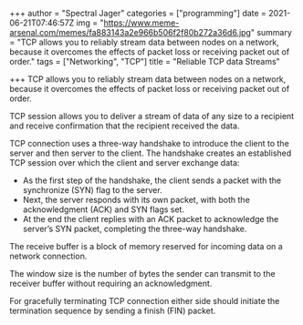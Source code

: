 +++
author = "Spectral Jager"
categories = ["programming"]
date = 2021-06-21T07:46:57Z
img = "https://www.meme-arsenal.com/memes/fa883143a2e966b506f2f80b272a36d6.jpg"
summary = "TCP allows you to reliably stream data between nodes on a network, because it overcomes the effects of packet loss or receiving packet out of order."
tags = ["Networking", "TCP"]
title = "Reliable TCP data Streams"

+++
TCP allows you to reliably stream data between nodes on a network, because it overcomes the effects of packet loss or receiving packet out of order.

TCP session allows you to deliver a stream of data of any size to a recipient and receive confirmation that the recipient received the data.

TCP connection uses a three-way handshake to introduce the client to the server and then server to the client. The handshake creates an established TCP session over which the client and server exchange data:

* As the first step of the handshake, the client sends a packet with the synchronize (SYN) flag to the server.
* Next, the server responds with its own packet, with both the acknowledgment (ACK) and SYN flags set.
* At the end the client replies with an ACK packet to acknowledge the server’s SYN packet, completing the three-way handshake.

The receive buffer is a block of memory reserved for incoming data on a network connection.

The window size is the number of bytes the sender can transmit to the receiver buffer without requiring an acknowledgment.

For gracefully terminating TCP connection either side should initiate the termination sequence by sending a finish (FIN) packet.